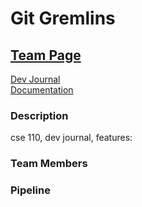 # Git Gremlins

## [Team Page](/admin/team.md)

<a href="https://cse110-sp24-group25.github.io/cse110-sp24-group25/source/homepage/homepage.html" target="_blank">Dev Journal</a>\
<a href="https://cse110-sp24-group25.github.io/cse110-sp24-group25/js-doc/index.html" target="_blank">Documentation</a>

### Description
cse 110, dev journal, features: 
### Team Members

### Pipeline

